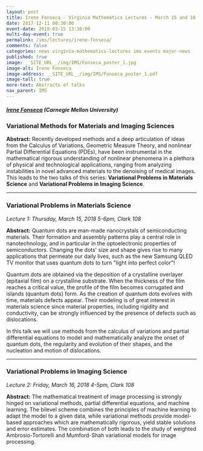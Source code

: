 ```yaml
---
layout: post
title: Irene Fonseca - Virginia Mathematics Lectures - March 15 and 16, 2018
date: 2017-12-11 00:30:00
event-date: 2018-03-15 13:30:00
multi-day-event: true
permalink: /ims/lectures/irene-fonseca/
comments: false
categories: news virginia-mathematics-lectures ims events major-news
published: true
image: __SITE_URL__/img/IMS/Fonseca_poster_1.jpg
image-alt: Irene Fonseca
image-address: __SITE_URL__/img/IMS/Fonseca_poster_1.pdf
image-tall: true
more-text: Abstracts of talks
nav_parent: IMS
---
```


<h5 class="mt-3 mb-4"><a href="https://www.math.cmu.edu/math/faculty/fonsecairene">Irene Fonseca</a> (Carnegie Mellon University)</h5>

### Variational Methods for Materials and Imaging Sciences

**Abstract:** Recently developed methods and a deep articulation of ideas from the Calculus of Variations, Geometric
Measure Theory, and nonlinear Partial Differential Equations (PDEs), have been instrumental
in the mathematical rigorous understanding of nonlinear phenomena in a plethora of physical
and technological applications, ranging from analyzing instabilities in novel advanced materials to the denoising of medical images.
This leads to the two talks of this series: **Variational Problems in Materials Science** and **Variational Problems in Imaging Science**.

<!--more-->

---

### Variational Problems in Materials Science

*Lecture 1: Thursday, March 15, 2018 5-6pm, Clark 108*

**Abstract:**  Quantum dots are man-made nanocrystals of semiconducting materials. Their formation and assembly patterns play a central role in nanotechnology, and in particular in the optoelectronic properties of semiconductors. Changing the dots' size and shape gives rise to many applications that permeate our daily lives, such as the new Samsung QLED TV monitor that uses quantum dots to turn "light into perfect color"!

Quantum dots are obtained via the deposition of a crystalline overlayer (epitaxial film) on a crystalline substrate. When the thickness of the film reaches a critical value, the profile of the film becomes corrugated and islands (quantum dots) form. As the creation of quantum dots evolves with time, materials defects appear. Their modeling is of great interest in materials science since material properties, including rigidity and conductivity, can be strongly influenced by the presence of defects such as dislocations.

In this talk we will use methods from the calculus of variations and partial differential equations to model and mathematically analyze the onset of quantum dots, the regularity and evolution of their shapes, and the nucleation and motion of dislocations.

---

### Variational Problems in Imaging Science

*Lecture 2: Friday, March 16, 2018 4-5pm, Clark 108*

**Abstract:**  The mathematical treatment of image processing is strongly hinged on variational methods, partial differential equations, and machine learning. The bilevel scheme combines the principles of machine learning to adapt the model to a given data, while variational methods provide model-based approaches which are mathematically rigorous, yield stable solutions and error estimates. The combination of both leads to the study of weighted Ambrosio-Tortorelli and Mumford-Shah variational models for image processing.



